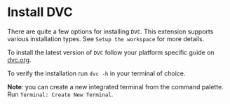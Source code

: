 # Install DVC

There are quite a few options for installing `DVC`. This extension supports
various installation types. See `Setup the workspace` for more details.

To install the latest version of `DVC` follow your platform specific guide on
[dvc.org](https://dvc.org/doc/install).

To verify the installation run `dvc -h` in your terminal of choice.

**Note**: you can create a new integrated terminal from the command palette. Run
`Terminal: Create New Terminal`.
